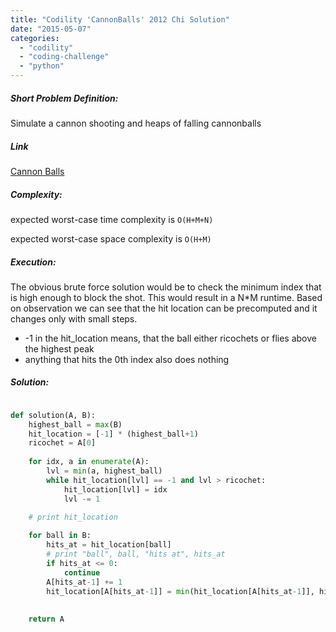 ```yaml
---
title: "Codility 'CannonBalls' 2012 Chi Solution"
date: "2015-05-07"
categories: 
  - "codility"
  - "coding-challenge"
  - "python"
---
```


##### Short Problem Definition:

Simulate a cannon shooting and heaps of falling cannonballs

##### Link

[Cannon Balls](https://codility.com/c/run/demoBTUPTW-UMX)

##### Complexity:

expected worst-case time complexity is `O(H+M+N)`

expected worst-case space complexity is `O(H+M)`

##### Execution:

The obvious brute force solution would be to check the minimum index that is high enough to block the shot. This would result in a N\*M runtime. Based on observation we can see that the hit location can be precomputed and it changes only with small steps.

- \-1 in the hit\_location means, that the ball either ricochets or flies above the highest peak
- anything that hits the 0th index also does nothing

##### Solution:

```python

def solution(A, B):
    highest_ball = max(B)
    hit_location = [-1] * (highest_ball+1)
    ricochet = A[0]
    
    for idx, a in enumerate(A):
        lvl = min(a, highest_ball)
        while hit_location[lvl] == -1 and lvl > ricochet:
            hit_location[lvl] = idx
            lvl -= 1
            
    # print hit_location

    for ball in B:
        hits_at = hit_location[ball]
        # print "ball", ball, "hits at", hits_at
        if hits_at <= 0:
            continue
        A[hits_at-1] += 1
        hit_location[A[hits_at-1]] = min(hit_location[A[hits_at-1]], hits_at-1)
        
        
    return A
```
